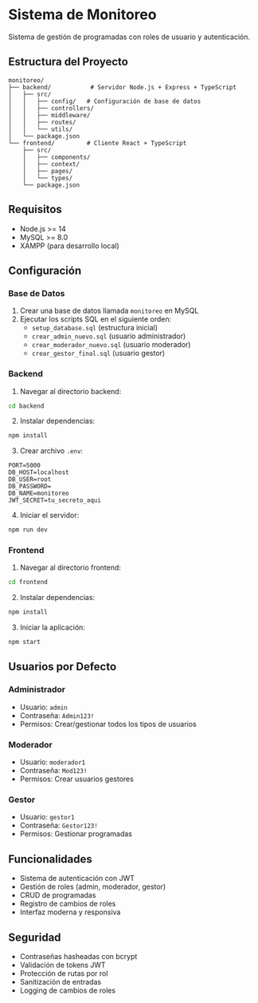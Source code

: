 # Sistema de Monitoreo

Sistema de gestión de programadas con roles de usuario y autenticación.

## Estructura del Proyecto

```
monitoreo/
├── backend/           # Servidor Node.js + Express + TypeScript
│   ├── src/
│   │   ├── config/   # Configuración de base de datos
│   │   ├── controllers/
│   │   ├── middleware/
│   │   ├── routes/
│   │   └── utils/
│   └── package.json
└── frontend/         # Cliente React + TypeScript
    ├── src/
    │   ├── components/
    │   ├── context/
    │   ├── pages/
    │   └── types/
    └── package.json
```

## Requisitos

- Node.js >= 14
- MySQL >= 8.0
- XAMPP (para desarrollo local)

## Configuración

### Base de Datos

1. Crear una base de datos llamada `monitoreo` en MySQL
2. Ejecutar los scripts SQL en el siguiente orden:
   - `setup_database.sql` (estructura inicial)
   - `crear_admin_nuevo.sql` (usuario administrador)
   - `crear_moderador_nuevo.sql` (usuario moderador)
   - `crear_gestor_final.sql` (usuario gestor)

### Backend

1. Navegar al directorio backend:
```bash
cd backend
```

2. Instalar dependencias:
```bash
npm install
```

3. Crear archivo `.env`:
```
PORT=5000
DB_HOST=localhost
DB_USER=root
DB_PASSWORD=
DB_NAME=monitoreo
JWT_SECRET=tu_secreto_aqui
```

4. Iniciar el servidor:
```bash
npm run dev
```

### Frontend

1. Navegar al directorio frontend:
```bash
cd frontend
```

2. Instalar dependencias:
```bash
npm install
```

3. Iniciar la aplicación:
```bash
npm start
```

## Usuarios por Defecto

### Administrador
- Usuario: `admin`
- Contraseña: `Admin123!`
- Permisos: Crear/gestionar todos los tipos de usuarios

### Moderador
- Usuario: `moderador1`
- Contraseña: `Mod123!`
- Permisos: Crear usuarios gestores

### Gestor
- Usuario: `gestor1`
- Contraseña: `Gestor123!`
- Permisos: Gestionar programadas

## Funcionalidades

- Sistema de autenticación con JWT
- Gestión de roles (admin, moderador, gestor)
- CRUD de programadas
- Registro de cambios de roles
- Interfaz moderna y responsiva

## Seguridad

- Contraseñas hasheadas con bcrypt
- Validación de tokens JWT
- Protección de rutas por rol
- Sanitización de entradas
- Logging de cambios de roles 